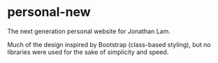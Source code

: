 # personal-new
The next generation personal website for Jonathan Lam.

Much of the design inspired by Bootstrap (class-based styling), but no libraries were used for the sake of simplicity and speed.
